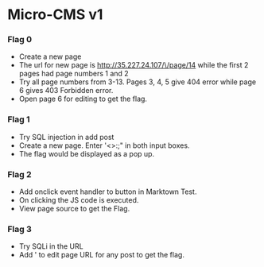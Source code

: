 # Micro-CMS v1
### Flag 0
* Create a new page
* The url for new page is [http://35.227.24.107/\<instance-hash>/page/14]() while the first 2 pages had page numbers 1 and 2
* Try all page numbers from 3-13. Pages 3, 4, 5 give 404 error while page 6 gives 403 Forbidden error.
* Open page 6 for editing to get the flag.

### Flag 1
* Try SQL injection in add post
* Create a new page. Enter '<>:;" in both input boxes. 
* The flag would be displayed as a pop up.

### Flag 2
* Add onclick event handler to button in Marktown Test.
* On clicking the JS code is executed.
* View page source to get the Flag.

### Flag 3
* Try SQLi in the URL
* Add ' to edit page URL for any post to get the flag.
